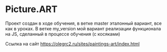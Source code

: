 # Picture.ART

Проект создан в ходе обучения, в ветке master эталонный вариант, все как в уроках. В ветке my_version мой вариант реализации функционала на JS, сделанный в процессе обучения (с косяками)    

Ссылка на сайт https://olegrc2.ru/sites/paintings-art/index.html
